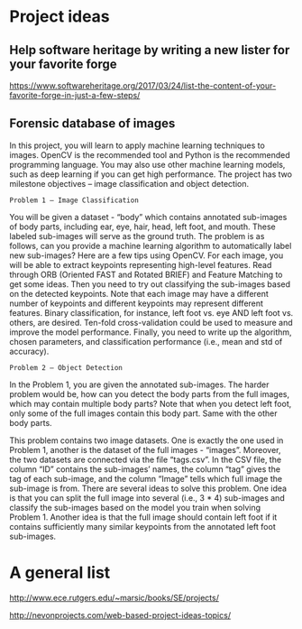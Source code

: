 # Project ideas

## Help software heritage by writing a new lister for your favorite forge

https://www.softwareheritage.org/2017/03/24/list-the-content-of-your-favorite-forge-in-just-a-few-steps/


## Forensic database of images

In this project, you will learn to apply machine learning techniques to images. OpenCV is the recommended tool and Python is the recommended programming language. You may also use other machine learning models, such as deep learning if you can get high performance. The project has two milestone objectives – image classification and object detection.

    Problem 1 – Image Classification

You will be given a dataset - “body” which contains annotated sub-images of body parts, including ear, eye, hair, head, left foot, and mouth. These labeled sub-images will serve as the ground truth. The problem is as follows, can you provide a machine learning algorithm to automatically label new sub-images? Here are a few tips using OpenCV. For each image, you will be able to extract keypoints representing high-level features. Read through ORB (Oriented FAST and Rotated BRIEF) and Feature Matching to get some ideas. Then you need to try out classifying the sub-images based on the detected keypoints. Note that each image may have a different number of keypoints and different keypoints may represent different features. Binary classification, for instance, left foot vs. eye AND left foot vs. others, are desired. Ten-fold cross-validation could be used to measure and improve the model performance. Finally, you need to write up the algorithm, chosen parameters, and classification performance (i.e., mean and std of accuracy).

    Problem 2 – Object Detection

In the Problem 1, you are given the annotated sub-images. The harder problem would be, how can you detect the body parts from the full images, which may contain multiple body parts? Note that when you detect left foot, only some of the full images contain this body part. Same with the other body parts.

This problem contains two image datasets. One is exactly the one used in Problem 1, another is the dataset of the full images - “images”. Moreover, the two datasets are connected via the file “tags.csv”. In the CSV file, the column “ID” contains the sub-images’ names, the column “tag” gives the tag of each sub-image, and the column “Image” tells which full image the sub-image is from. There are several ideas to solve this problem. One idea is that you can split the full image into several (i.e., 3 * 4) sub-images and classify the sub-images based on the model you train when solving Problem 1. Another idea is that the full image should contain left foot if it contains sufficiently many similar keypoints from the annotated left foot sub-images.

     

#  A general list
http://www.ece.rutgers.edu/~marsic/books/SE/projects/

http://nevonprojects.com/web-based-project-ideas-topics/
